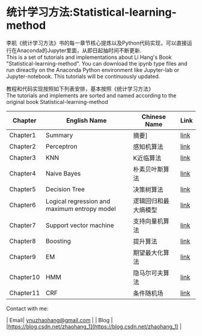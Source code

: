 # 统计学习方法:Statistical-learning-method
李航《统计学习方法》书的每一章节核心提炼以及Python代码实现，可以直接运行在Anaconda的Jupyter里面，从即日起抽时间不断更新.  
This is a set of tutorials and implementations about Li Hang's Book "Statistical-learning-method". You can download the ipynb type files and run direactly on the Anaconda Python environment like Jupyter-lab or Jupyter-notebook. This tutorials will be continuously updated.

教程和代码实现按照如下列表安排，基本按照《统计学习方法》  
The tutorials and implements are sorted and named according to the original book Statistical-learning-method

| Chapter | English Name | Chinese Name | Link |
| ------- | ------------ | ------------ | ---- |
| Chapter1 | Summary | 摘要] | [link](https://nbviewer.jupyter.org/github/cleghom/Statistical-learning-method/blob/master/Chapter1-Summary.ipynb)  
| Chapter2 | Perceptron | 感知机算法 | [link](https://nbviewer.jupyter.org/github/cleghom/Statistical-learning-method/blob/master/Chapter2-Perceptron.ipynb)  
| Chapter3 | KNN | K近临算法 | [link](https://nbviewer.jupyter.org/github/cleghom/Statistical-learning-method/blob/master/Chapter3-KNN.ipynb)  
| Chapter4 | Naive Bayes | 朴素贝叶斯算法 | [link](https://nbviewer.jupyter.org/github/cleghom/Statistical-learning-method/blob/master/Chapter4-Naive-Bayes.ipynb)  
| Chapter5 | Decision Tree | 决策树算法 | [link](https://nbviewer.jupyter.org/github/cleghom/Statistical-learning-method/blob/master/Chapter5-DecisionTree.ipynb)  
| Chapter6 | Logical regression and maximum entropy model | 逻辑回归和最大熵模型 | [link](https://nbviewer.jupyter.org/github/cleghom/Statistical-learning-method/blob/master/Chapter6-Logical-Regression-and-Maximum-Entropy-Model.ipynb)  
| Chapter7 | Support vector machine | 支持向量机算法 | [link](https://nbviewer.jupyter.org/github/cleghom/Statistical-learning-method/blob/master/Chapter7-Support-Vector-Machines.ipynb)
| Chapter8 | Boosting | 提升算法 | [link]()
| Chapter9 | EM | 期望最大化算法 | [link]()
| Chapter10 | HMM | 隐马尔可夫算法 | [link]()
| Chapter11 | CRF | 条件随机场 | [link]()

Contact with me:  

| Email| ynuzhaohang@gmail.com |
| Blog | [https://blog.csdn.net/zhaohang_1](https://blog.csdn.net/zhaohang_1) |